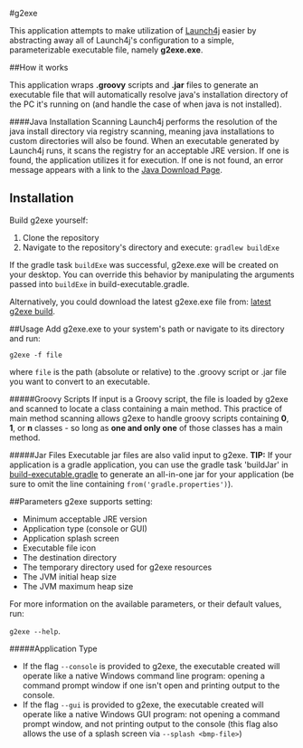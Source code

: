 #g2exe

This application attempts to make utilization of [Launch4j](https://github.com/mirror/launch4j) easier by abstracting away all of Launch4j's configuration to a simple, parameterizable executable file, namely **g2exe.exe**.


##How it works

This application wraps **.groovy** scripts and **.jar** files to generate an executable file that will automatically resolve java's installation directory of the PC it's running on (and handle the case of when java is not installed).


####Java Installation Scanning
Launch4j performs the resolution of the java install directory via registry scanning, meaning java installations to custom directories will also be found.  When an executable generated by Launch4j runs, it scans the registry for an acceptable JRE version.  If one is found, the application utilizes it for execution.  If one is not found, an error message appears with a link to the [Java Download Page](http://java.com/download).


## Installation
Build g2exe yourself:

1. Clone the repository
2. Navigate to the repository's directory and execute: ```gradlew buildExe```

If the gradle task `buildExe` was successful, g2exe.exe will be created on your desktop.  You can override this behavior by manipulating the arguments passed into `buildExe` in build-executable.gradle.
 
Alternatively, you could download the latest g2exe.exe file from: [latest g2exe build](https://github.com/todd-elvers/g2exe/releases/download/1.0.0/g2exe.exe).


##Usage
Add g2exe.exe to your system's path or navigate to its directory and run:

```g2exe -f file```

where  `file` is the path (absolute or relative) to the .groovy script or .jar file you want to convert to an executable.  


#####Groovy Scripts
If input is a Groovy script, the file is loaded by g2exe and scanned to locate a class containing a main method.  This practice of main method scanning allows g2exe to handle groovy scripts containing __0__, __1__, or __n__ classes - so long as __one and only one__ of those classes has a main method.

#####Jar Files
Executable jar files are also valid input to g2exe.  __TIP:__ If your application is a gradle application, you can use the gradle task 'buildJar' in [build-executable.gradle](https://github.com/todd-elvers/g2exe/blob/master/build-executable.gradle) to generate an all-in-one jar for your application (be sure to omit the line containing `from('gradle.properties')`).

##Parameters
g2exe supports setting:

- Minimum acceptable JRE version 
- Application type (console or GUI)
- Application splash screen
- Executable file icon
- The destination directory
- The temporary directory used for g2exe resources
- The JVM initial heap size
- The JVM maximum heap size

For more information on the available parameters, or their default values, run:

```g2exe --help```.

#####Application Type
- If the flag `--console` is provided to g2exe, the executable created will operate like a native Windows command line program: opening a command prompt window if one isn't open and printing output to the console.
- If the flag `--gui` is provided to g2exe, the executable created will operate like a native Windows GUI program: not opening a command prompt window, and not printing output to the console (this flag also allows the use of a splash screen via `--splash <bmp-file>`)
